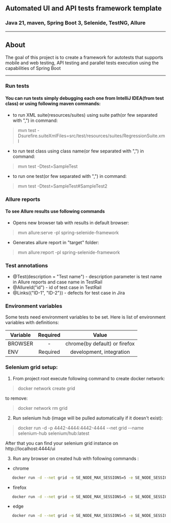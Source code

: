 ## Automated UI and API tests framework template
### Java 21, maven, Spring Boot 3, Selenide, TestNG, Allure

----
## About

The goal of this project is to create a framework for autotests that supports mobile and web testing, API testing and parallel tests execution using the capabilities of Spring Boot

----

### Run tests
#### You can run tests simply debugging each one from IntelliJ IDEA(from test class) or using following maven commands:
- to run XML suite(resources/suites) using suite path(or few separated with ",") in command:
>mvn test -Dsurefire.suiteXmlFiles=src/test/resources/suites/RegressionSuite.xml
- to run test class using class name(or few separated with ",") in command:
>mvn test -Dtest=SampleTest
- to run one test(or few separated with ",") in command:
>mvn test -Dtest=SampleTest#SampleTest2

### Allure reports
#### To see Allure results use following commands
- Opens new browser tab with results in default browser:
>mvn allure:serve -pl spring-selenide-framework

- Generates allure report in "target" folder:

>mvn allure:report -pl spring-selenide-framework

### Test annotations
- @Test(description = "Test name") - description parameter is test name in Allure reports and case name in TestRail
- @AllureId("id") - id of test case in TestRail
- @Links({"ID-1", "ID-2"}) - defects for test case in Jira

### Environment variables

Some tests need environment variables to be set.
Here is list of environment variables with definitions:


| Variable              |               Required               |                                Value                                 |
|-----------------------|:------------------------------------:|:--------------------------------------------------------------------:| 
| BROWSER               |                  -                   |                    chrome(by default) or firefox                     |
| ENV                   |               Required               |                       development, integration                       |

### Selenium grid setup:

1. From project root execute following command to create docker network:
>docker network create grid

to remove:
> docker network rm grid

2. Run selenium hub (image will be pulled automatically if it doesn't exist):

>docker run -d -p 4442-4444:4442-4444 --net grid --name selenium-hub selenium/hub:latest

After that you can find your selenium grid instance on http://localhost:4444/ui

3. Run any browser on created hub with following commands :
- chrome
```bash
   docker run -d --net grid -e SE_NODE_MAX_SESSIONS=5 -e SE_NODE_SESSION_TIMEOUT=60 -e SE_EVENT_BUS_HOST=selenium-hub --shm-size="2g" -e SE_EVENT_BUS_PUBLISH_PORT=4442 -e SE_EVENT_BUS_SUBSCRIBE_PORT=4443 selenium/node-chrome:latest
```
- firefox
```bash
   docker run -d --net grid -e SE_NODE_MAX_SESSIONS=5 -e SE_NODE_SESSION_TIMEOUT=60 -e SE_EVENT_BUS_HOST=selenium-hub --shm-size="2g" -e SE_EVENT_BUS_PUBLISH_PORT=4442 -e SE_EVENT_BUS_SUBSCRIBE_PORT=4443 selenium/node-firefox:latest
```
- edge
```bash
   docker run -d --net grid -e SE_NODE_MAX_SESSIONS=5 -e SE_NODE_SESSION_TIMEOUT=60 -e SE_EVENT_BUS_HOST=selenium-hub --shm-size="2g" -e SE_EVENT_BUS_PUBLISH_PORT=4442 -e SE_EVENT_BUS_SUBSCRIBE_PORT=4443 selenium/node-edge:latest
```





































